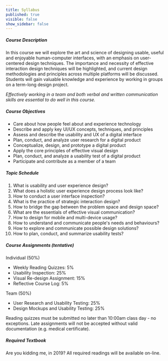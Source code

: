 ```yaml
---
title: Syllabus
published: true
visible: false
show_sidebar: false
---
```


##### Course Description
In this course we will explore the art and science of designing usable, useful and enjoyable human-computer interfaces, with an emphasis on user-centered design techniques. The importance and necessity of effective interaction design techniques will be highlighted, and current design methodologies and principles across multiple platforms will be discussed. Students will gain valuable knowledge and experience by working in groups on a term-long design project.

_Effectively working in a team and both verbal and written communication skills are essential to do well in this course._

##### Course Objectives
* Care about how people feel about and experience technology
* Describe and apply key UI/UX concepts, techniques, and principles
* Assess and describe the usability and UX of a digital interface
* Plan, conduct, and analyze user research for a digital product
* Conceptualize, design, and prototype a digital product
* Apply the core principles of effective visual design
* Plan, conduct, and analyze a usability test of a digital product
* Participate and contribute as a member of a team

##### Topic Schedule
1. What is usability and user experience design?
1. What does a holistic user experience design process look like?
1. How to conduct a user interface inspection?
1. What is the practice of strategic interaction design?
1. How to bridge the gap between the problem space and design space?
1. What are the essentials of effective visual communication?
1. How to design for mobile and multi-device usage?
1. How to understand and communicate people's needs and behaviours?
1. How to explore and communicate possible design solutions?
1. How to plan, conduct, and summarize usability tests?

##### Course Assignments (tentative)
Individual (50%)
* Weekly Reading Quizzes: 5%
* Usability Inspection: 25%
* Visual Re-design Assignment: 15%
* Reflective Course Log: 5%

Team (50%)
* User Research and Usability Testing: 25%
* Design Mockups and Usability Testing: 25%

Reading quizzes must be submitted no later than 10:00am class day - no exceptions. Late assignments will not be accepted without valid documentation (e.g. medical certificate).

##### Required Textbook
Are you kidding me, in 2019? All required readings will be available on-line.   
